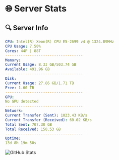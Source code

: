 # 🌐 Server Stats
## 🔍 Server Info
```yaml
CPU: Intel(R) Xeon(R) CPU E5-2699 v4 @ 1324.89MHz
CPU Usage: 7.50%
Cores: 44P | 88T
-----------------------------------
Memory:
Current Usage: 8.33 GB/503.74 GB
Available: 491.96 GB
-----------------------------------
Disk:
Current Usage: 27.86 GB/1.71 TB
Free: 1.60 TB
-----------------------------------
GPU:
No GPU detected
-----------------------------------
Network:
Current Transfer (Sent): 1023.43 KB/s
Current Transfer (Received): 60.02 KB/s
Total Sent: 707.30 GB
Total Received: 150.53 GB
-----------------------------------
Uptime:
13d 8h 19m 58s
```
![GitHub Stats](https://img.shields.io/badge/Updated-2025-05-03_01:28:46-blue)
